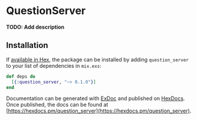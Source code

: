 # QuestionServer

**TODO: Add description**

## Installation

If [available in Hex](https://hex.pm/docs/publish), the package can be installed
by adding `question_server` to your list of dependencies in `mix.exs`:

```elixir
def deps do
  [{:question_server, "~> 0.1.0"}]
end
```

Documentation can be generated with [ExDoc](https://github.com/elixir-lang/ex_doc)
and published on [HexDocs](https://hexdocs.pm). Once published, the docs can
be found at [https://hexdocs.pm/question_server](https://hexdocs.pm/question_server).

